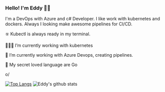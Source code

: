 ### Hello! I'm Eddy 🏴‍☠️ 
I'm a DevOps with Azure and c# Developer. I like work with kubernetes and dockers.
Always I looking make awesome pipelines for CI/CD.

☣️  Kubectl is always ready in my terminal.

👨🏼‍💻  I’m currently working with kubernetes

🚀  I’m currently working with Azure Devops, creating pipelines.

🖤  My secret loved language are Go

o/

[![Top Langs](https://github-readme-stats.vercel.app/api/top-langs/?username=eddyv73&layout=compact&langs_count=8)](https://github.com/anuraghazra/github-readme-stats)
![Eddy's github stats](https://github-readme-stats.vercel.app/api?username=eddyv73&show_icons=true&theme=merko)



